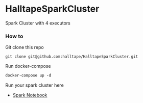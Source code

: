 # HalltapeSparkCluster
Spark Cluster with 4 executors

### How to

Git clone this repo
```
git clone git@github.com:halltape/HalltapeSparkCluster.git
```

Run docker-compose
```Dockerfile
docker-compose up -d
```

Run your spark cluster here

- [Spark Notebook](build/workspace/spark.ipynb)